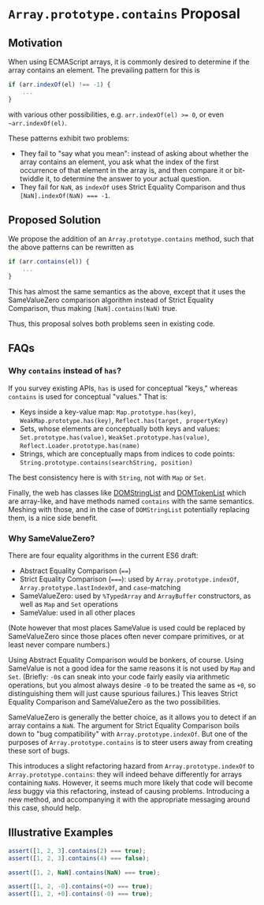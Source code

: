 # `Array.prototype.contains` Proposal

## Motivation

When using ECMAScript arrays, it is commonly desired to determine if the array contains an element. The prevailing pattern for this is

```js
if (arr.indexOf(el) !== -1) {
    ...
}
```

with various other possibilities, e.g. `arr.indexOf(el) >= 0`, or even `~arr.indexOf(el)`.

These patterns exhibit two problems:

- They fail to "say what you mean": instead of asking about whether the array contains an element, you ask what the index of the first occurrence of that element in the array is, and then compare it or bit-twiddle it, to determine the answer to your actual question.
- They fail for `NaN`, as `indexOf` uses Strict Equality Comparison and thus `[NaN].indexOf(NaN) === -1`.

## Proposed Solution

We propose the addition of an `Array.prototype.contains` method, such that the above patterns can be rewritten as

```js
if (arr.contains(el)) {
    ...
}
```

This has almost the same semantics as the above, except that it uses the SameValueZero comparison algorithm instead of Strict Equality Comparison, thus making `[NaN].contains(NaN)` true.

Thus, this proposal solves both problems seen in existing code.

## FAQs

### Why `contains` instead of `has`?

If you survey existing APIs, `has` is used for conceptual "keys," whereas `contains` is used for conceptual "values." That is:

- Keys inside a key-value map: `Map.prototype.has(key)`, `WeakMap.prototype.has(key)`, `Reflect.has(target, propertyKey)`
- Sets, whose elements are conceptually both keys and values: `Set.prototype.has(value)`, `WeakSet.prototype.has(value)`, `Reflect.Loader.prototype.has(name)`
- Strings, which are conceptually maps from indices to code points: `String.prototype.contains(searchString, position)`

The best consistency here is with `String`, not with `Map` or `Set`.

Finally, the web has classes like [DOMStringList](https://developer.mozilla.org/en-US/docs/Web/API/DOMStringList) and [DOMTokenList](http://dom.spec.whatwg.org/#interface-domtokenlist) which are array-like, and have methods named `contains` with the same semantics. Meshing with those, and in the case of `DOMStringList` potentially replacing them, is a nice side benefit.

### Why SameValueZero?

There are four equality algorithms in the current ES6 draft:

- Abstract Equality Comparison (`==`)
- Strict Equality Comparison (`===`): used by `Array.prototype.indexOf`, `Array.prototype.lastIndexOf`, and `case`-matching
- SameValueZero: used by `%TypedArray` and `ArrayBuffer` constructors, as well as `Map` and `Set` operations
- SameValue: used in all other places

(Note however that most places SameValue is used could be replaced by SameValueZero since those places often never compare primitives, or at least never compare numbers.)

Using Abstract Equality Comparison would be bonkers, of course. Using SameValue is not a good idea for the same reasons it is not used by `Map` and `Set`. (Briefly: `-0`s can sneak into your code fairly easily via arithmetic operations, but you almost always desire `-0` to be treated the same as `+0`, so distinguishing them will just cause spurious failures.) This leaves Strict Equality Comparison and SameValueZero as the two possibilities.

SameValueZero is generally the better choice, as it allows you to detect if an array contains a `NaN`. The argument for Strict Equality Comparison boils down to "bug compatibility" with `Array.prototype.indexOf`. But one of the purposes of `Array.prototype.contains` is to steer users away from creating these sort of bugs.

This introduces a slight refactoring hazard from `Array.prototype.indexOf` to `Array.prototype.contains`: they will indeed behave differently for arrays containing `NaN`s. However, it seems much more likely that code will become _less_ buggy via this refactoring, instead of causing problems. Introducing a new method, and accompanying it with the appropriate messaging around this case, should help.

## Illustrative Examples

```js
assert([1, 2, 3].contains(2) === true);
assert([1, 2, 3].contains(4) === false);

assert([1, 2, NaN].contains(NaN) === true);

assert([1, 2, -0].contains(+0) === true);
assert([1, 2, +0].contains(-0) === true);
```
